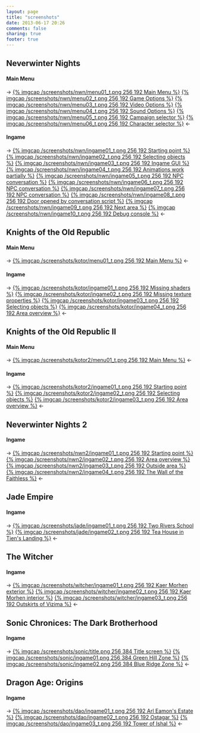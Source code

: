 ```yaml
---
layout: page
title: "screenshots"
date: 2013-06-17 20:26
comments: false
sharing: true
footer: true
---
```


## Neverwinter Nights ##

#### Main Menu ####

-> [{% imgcap /screenshots/nwn/menu01_t.png 256 192 Main Menu %}](/screenshots/nwn/menu01.png) [{% imgcap /screenshots/nwn/menu02_t.png 256 192 Game Options %}](/screenshots/nwn/menu02.png) [{% imgcap /screenshots/nwn/menu03_t.png 256 192 Video Options %}](/screenshots/nwn/menu03.png) [{% imgcap /screenshots/nwn/menu04_t.png 256 192 Sound Options %}](/screenshots/nwn/menu04.png) [{% imgcap /screenshots/nwn/menu05_t.png 256 192 Campaign selector %}](/screenshots/nwn/menu05.png) [{% imgcap /screenshots/nwn/menu06_t.png 256 192 Character selector %}](/screenshots/nwn/menu06.png) <-

#### Ingame ####

-> [{% imgcap /screenshots/nwn/ingame01_t.png 256 192 Starting point %}](/screenshots/nwn/ingame01.png) [{% imgcap /screenshots/nwn/ingame02_t.png 256 192 Selecting objects %}](/screenshots/nwn/ingame02.png) [{% imgcap /screenshots/nwn/ingame03_t.png 256 192 Ingame GUI %}](/screenshots/nwn/ingame03.png) [{% imgcap /screenshots/nwn/ingame04_t.png 256 192 Animations work partially %}](/screenshots/nwn/ingame04.png) [{% imgcap /screenshots/nwn/ingame05_t.png 256 192 NPC conversation %}](/screenshots/nwn/ingame05.png) [{% imgcap /screenshots/nwn/ingame06_t.png 256 192 NPC conversation %}](/screenshots/nwn/ingame06.png) [{% imgcap /screenshots/nwn/ingame07_t.png 256 192 NPC conversation %}](/screenshots/nwn/ingame07.png) [{% imgcap /screenshots/nwn/ingame08_t.png 256 192 Door opened by conversation script %}](/screenshots/nwn/ingame08.png) [{% imgcap /screenshots/nwn/ingame09_t.png 256 192 Next area %}](/screenshots/nwn/ingame09.png) [{% imgcap /screenshots/nwn/ingame10_t.png 256 192 Debug console %}](/screenshots/nwn/ingame10.png) <-

## Knights of the Old Republic ##

#### Main Menu ####

-> [{% imgcap /screenshots/kotor/menu01_t.png 256 192 Main Menu %}](/screenshots/kotor/menu01.png) <-

#### Ingame ####

-> [{% imgcap /screenshots/kotor/ingame01_t.png 256 192 Missing shaders %}](/screenshots/kotor/ingame01.png) [{% imgcap /screenshots/kotor/ingame02_t.png 256 192 Missing texture properties %}](/screenshots/kotor/ingame02.png) [{% imgcap /screenshots/kotor/ingame03_t.png 256 192 Selecting objects %}](/screenshots/kotor/ingame03.png) [{% imgcap /screenshots/kotor/ingame04_t.png 256 192 Area overview %}](/screenshots/kotor/ingame04.png) <-

## Knights of the Old Republic II ##

#### Main Menu ####

-> [{% imgcap /screenshots/kotor2/menu01_t.png 256 192 Main Menu %}](/screenshots/kotor2/menu01.png) <-

#### Ingame ####

-> [{% imgcap /screenshots/kotor2/ingame01_t.png 256 192 Starting point %}](/screenshots/kotor2/ingame01.png) [{% imgcap /screenshots/kotor2/ingame02_t.png 256 192 Selecting objects %}](/screenshots/kotor2/ingame02.png) [{% imgcap /screenshots/kotor2/ingame03_t.png 256 192 Area overview %}](/screenshots/kotor2/ingame03.png) <-

## Neverwinter Nights 2 ##

#### Ingame ####

-> [{% imgcap /screenshots/nwn2/ingame01_t.png 256 192 Starting point %}](/screenshots/nwn2/ingame01.png) [{% imgcap /screenshots/nwn2/ingame02_t.png 256 192 Area overview %}](/screenshots/nwn2/ingame02.png) [{% imgcap /screenshots/nwn2/ingame03_t.png 256 192 Outside area %}](/screenshots/nwn2/ingame03.png) [{% imgcap /screenshots/nwn2/ingame04_t.png 256 192 The Wall of the Faithless %}](/screenshots/nwn2/ingame04.png) <-

## Jade Empire ##

#### Ingame ####

-> [{% imgcap /screenshots/jade/ingame01_t.png 256 192 Two Rivers School %}](/screenshots/jade/ingame01.png) [{% imgcap /screenshots/jade/ingame02_t.png 256 192 Tea House in Tien's Landing %}](/screenshots/jade/ingame02.png) <-

## The Witcher ##

#### Ingame ####

-> [{% imgcap /screenshots/witcher/ingame01_t.png 256 192 Kaer Morhen exterior %}](/screenshots/witcher/ingame01.png) [{% imgcap /screenshots/witcher/ingame02_t.png 256 192 Kaer Morhen interior %}](/screenshots/witcher/ingame02.png) [{% imgcap /screenshots/witcher/ingame03_t.png 256 192 Outskirts of Vizima %}](/screenshots/witcher/ingame03.png) <-

## Sonic Chronices: The Dark Brotherhood ##

#### Ingame ####

-> [{% imgcap /screenshots/sonic/title.png 256 384 Title screen %}](/screenshots/sonic/title.png) [{% imgcap /screenshots/sonic/ingame01.png 256 384 Green Hill Zone %}](/screenshots/sonic/ingame01.png) [{% imgcap /screenshots/sonic/ingame02.png 256 384 Blue Ridge Zone %}](/screenshots/sonic/ingame02.png) <-

## Dragon Age: Origins ##

#### Ingame ####

-> [{% imgcap /screenshots/dao/ingame01_t.png 256 192 Arl Eamon's Estate %}](/screenshots/dao/ingame01.png) [{% imgcap /screenshots/dao/ingame02_t.png 256 192 Ostagar %}](/screenshots/dao/ingame02.png) [{% imgcap /screenshots/dao/ingame03_t.png 256 192 Tower of Ishal %}](/screenshots/dao/ingame03.png) <-
